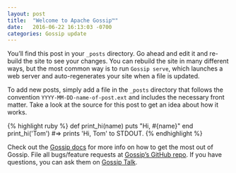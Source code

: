 ```yaml
---
layout: post
title:  "Welcome to Apache Gossip™"
date:   2016-06-22 16:13:03 -0700
categories: Gossip update
---
```

You’ll find this post in your `_posts` directory. Go ahead and edit it and re-build the site to see your changes. You can rebuild the site in many different ways, but the most common way is to run `Gossip serve`, which launches a web server and auto-regenerates your site when a file is updated.

To add new posts, simply add a file in the `_posts` directory that follows the convention `YYYY-MM-DD-name-of-post.ext` and includes the necessary front matter. Take a look at the source for this post to get an idea about how it works.


{% highlight ruby %}
def print_hi(name)
  puts "Hi, #{name}"
end
print_hi('Tom')
#=> prints 'Hi, Tom' to STDOUT.
{% endhighlight %}

Check out the [Gossip docs][Gossip-docs] for more info on how to get the most out of Gossip. File all bugs/feature requests at [Gossip’s GitHub repo][Gossip-gh]. If you have questions, you can ask them on [Gossip Talk][Gossip-talk].

[Gossip-docs]: http://gossip.incubator.apache.org
[Gossip-gh]:   https://github.com/apache/incubator-gossip
[Gossip-talk]: https://gossip.incubator.apache.org
